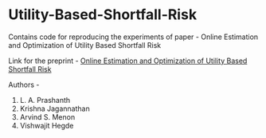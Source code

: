# Utility-Based-Shortfall-Risk
Contains code for reproducing the experiments of paper - Online Estimation and Optimization of Utility Based Shortfall Risk

Link for the preprint - [Online Estimation and Optimization of Utility Based Shortfall Risk](https://arxiv.org/abs/2111.08805)

Authors - 
1. L. A. Prashanth
2. Krishna Jagannathan
3. Arvind S. Menon
4. Vishwajit Hegde

